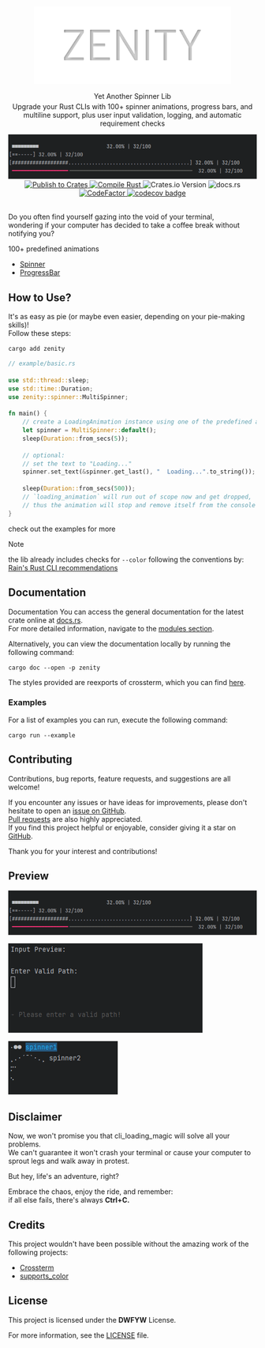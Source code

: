 <!--suppress HtmlDeprecatedAttribute -->
<div align="center">
  <img src="images/ZENITY.svg" alt="Zenity svg logo" width="400" >
<p>Yet Another Spinner Lib</p>
<p style="margin-top: -10px;">Upgrade your Rust CLIs with 100+ spinner animations, progress bars, and multiline support, plus user input validation, logging, and automatic requirement checks</p>
  <img src="images/rustrover64_WupAJU44Lu.gif" alt="progress bar">
  <br>
  <a href="https://github.com/Arteiii/zenity/actions/workflows/publish_crate.yml">
    <img src="https://github.com/Arteiii/zenity/actions/workflows/publish_crate.yml/badge.svg" alt="Publish to Crates">
  </a>
  <a href="https://github.com/Arteiii/zenity/actions/workflows/release_examples.yml">
    <img src="https://github.com/Arteiii/zenity/actions/workflows/release_examples.yml/badge.svg" alt="Compile Rust">
  </a>
  <img src="https://img.shields.io/crates/v/zenity" alt="Crates.io Version">
  <img src="https://img.shields.io/docsrs/zenity" alt="docs.rs">
  <br>
  <a href="https://www.codefactor.io/repository/github/arteiii/zenity">
    <img src="https://www.codefactor.io/repository/github/arteiii/zenity/badge" alt="CodeFactor">
  </a>
  <a href="https://codecov.io/gh/Arteiii/zenity" > 
    <img src="https://codecov.io/gh/Arteiii/zenity/graph/badge.svg?token=CHEG2ZD0LW" alt="codecov badge"/> 
  </a>
  <br>
  <br>
</div>

Do you often find yourself gazing into the void of your terminal,  
wondering if your computer has decided to take a coffee break without notifying you?

100+ predefined animations

- [Spinner](https://docs.rs/zenity/latest/zenity/spinner/frames/struct.Frames.html)
- [ProgressBar](https://docs.rs/zenity/latest/zenity/progress/frames/struct.Frames.html)

## How to Use?

It's as easy as pie (or maybe even easier, depending on your pie-making skills)!  
Follow these steps:

````shell
cargo add zenity
````

```rust
// example/basic.rs

use std::thread::sleep;
use std::time::Duration;
use zenity::spinner::MultiSpinner;

fn main() {
    // create a LoadingAnimation instance using one of the predefined animations
    let spinner = MultiSpinner::default();
    sleep(Duration::from_secs(5));

    // optional:
    // set the text to "Loading..."
    spinner.set_text(&spinner.get_last(), "  Loading...".to_string());

    sleep(Duration::from_secs(500));
    // `loading_animation` will run out of scope now and get dropped,
    // thus the animation will stop and remove itself from the console
}
```

check out the examples for more

> [!NOTE]
> the lib already includes checks for `--color` following the conventions
  by:
  [Rain's Rust CLI recommendations](https://rust-cli-recommendations.sunshowers.io/colors.html#general-recommendations)

## Documentation

Documentation
You can access the general documentation for the latest crate online
at [docs.rs](https://docs.rs/zenity/latest/zenity/).  
For more detailed information, navigate to the [modules section](https://docs.rs/zenity/latest/zenity/#modules).

Alternatively, you can view the documentation locally by running the following command:

```shell
cargo doc --open -p zenity
```

The styles provided are reexports of crossterm,
which you can find [here](https://docs.rs/crossterm/latest/crossterm/style/index.html).

### Examples

For a list of examples you can run, execute the following command:

```shell
cargo run --example
```

## Contributing

Contributions, bug reports, feature requests, and suggestions are all welcome!

If you encounter any issues or have ideas for improvements, please don't hesitate to open
an [issue on GitHub](https://github.com/Arteiii/zenity/issues/new).  
[Pull requests](https://github.com/Arteiii/zenity/pulls) are also highly appreciated.  
If you find this project helpful or enjoyable, consider giving it a star on [GitHub](https://github.com/Arteiii/zenity).

Thank you for your interest and contributions!

## Preview

![progress bar](images/rustrover64_WupAJU44Lu.gif)

![menu input preview](images/rustrover64_Qgn5icero6.gif)

![multiline preview](images/rustrover64_4bzlv2mWxK.gif)

## Disclaimer

Now, we won't promise you that cli_loading_magic will solve all your problems.  
We can't guarantee it won't crash your terminal or cause your computer to sprout legs and walk away in protest.

But hey, life's an adventure, right?

Embrace the chaos, enjoy the ride, and remember:  
if all else fails, there's always **Ctrl+C.**

## Credits

This project wouldn't have been possible without the amazing work of the following projects:

- [Crossterm](https://github.com/crossterm-rs/crossterm)
- [supports_color](https://docs.rs/supports-color/latest/supports_color/)

## License

This project is licensed under the **DWFYW** License.

For more information, see the [LICENSE](LICENSE) file.

